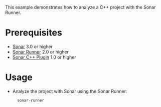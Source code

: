 This example demonstrates how to analyze a C++ project with the Sonar Runner.

Prerequisites
=============
* [Sonar](http://www.sonarsource.org/downloads/) 3.0 or higher
* [Sonar Runner](http://docs.codehaus.org/display/SONAR/Installing+and+Configuring+Sonar+Runner) 2.0 or higher
* [Sonar C++ Plugin](http://www.sonarsource.com/products/plugins/languages/cpp/) 1.0 or higher

Usage
=====
* Analyze the project with Sonar using the Sonar Runner:

        sonar-runner
		
